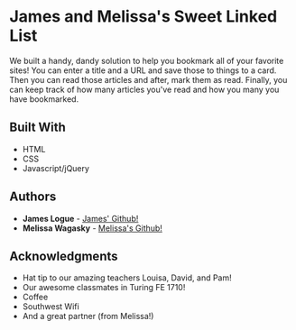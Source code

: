 # James and Melissa's Sweet Linked List

We built a handy, dandy solution to help you bookmark all of your favorite sites! You can enter a title and a URL and save those to things to a card. Then you can read those articles and after, mark them as read. Finally, you can keep track of how many articles you've read and how you many you have bookmarked.

## Built With

* HTML
* CSS
* Javascript/jQuery

## Authors

* **James Logue** - [James' Github!](https://github.com/jjlljj)
* **Melissa Wagasky** - [Melissa's Github!](https://github.com/wagasky)

## Acknowledgments

* Hat tip to our amazing teachers Louisa, David, and Pam!
* Our awesome classmates in Turing FE 1710!
* Coffee
* Southwest Wifi
* And a great partner (from Melissa!)